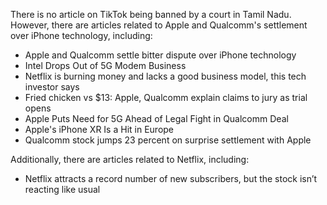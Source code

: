 There is no article on TikTok being banned by a court in Tamil Nadu. However, there are articles related to Apple and Qualcomm's settlement over iPhone technology, including:

* Apple and Qualcomm settle bitter dispute over iPhone technology
* Intel Drops Out of 5G Modem Business
* Netflix is burning money and lacks a good business model, this tech investor says
* Fried chicken vs $13: Apple, Qualcomm explain claims to jury as trial opens
* Apple Puts Need for 5G Ahead of Legal Fight in Qualcomm Deal
* Apple's iPhone XR Is a Hit in Europe
* Qualcomm stock jumps 23 percent on surprise settlement with Apple

Additionally, there are articles related to Netflix, including:

* Netflix attracts a record number of new subscribers, but the stock isn’t reacting like usual